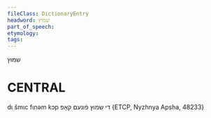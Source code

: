 ```yaml
---
fileClass: DictionaryEntry
headword: שמוץ
part_of_speech: 
etymology: 
tags: 
---
```

שמוץ

CENTRAL
========

dɩ šmɩc fɩnəm kɔp די שמוץ פֿונעם קאָפּ {ETCP, Nyzhnya Apsha, 48233}
